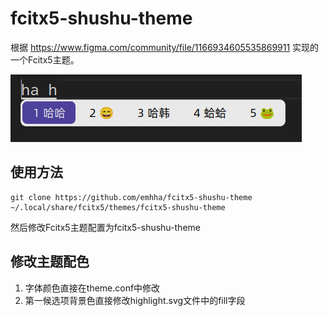 # fcitx5-shushu-theme

根据 https://www.figma.com/community/file/1166934605535869911 实现的一个Fcitx5主题。

![](static.png)

## 使用方法

```shell
git clone https://github.com/emhha/fcitx5-shushu-theme ~/.local/share/fcitx5/themes/fcitx5-shushu-theme
```

然后修改Fcitx5主题配置为fcitx5-shushu-theme

## 修改主题配色

1. 字体颜色直接在theme.conf中修改
2. 第一候选项背景色直接修改highlight.svg文件中的fill字段
